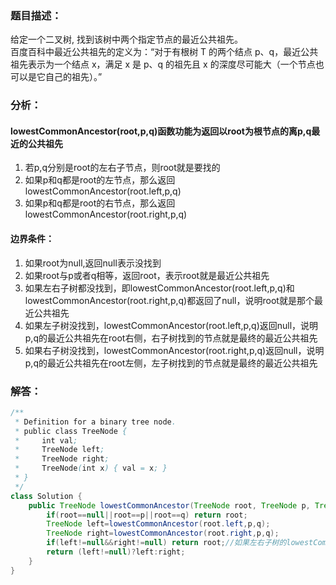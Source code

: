### 题目描述：     
给定一个二叉树, 找到该树中两个指定节点的最近公共祖先。     
百度百科中最近公共祖先的定义为：“对于有根树 T 的两个结点 p、q，最近公共祖先表示为一个结点 x，满足 x 是 p、q 的祖先且 x 的深度尽可能大（一个节点也可以是它自己的祖先）。”


### 分析：     
 #### lowestCommonAncestor(root,p,q)函数功能为返回以root为根节点的离p,q最近的公共祖先    
 1. 若p,q分别是root的左右子节点，则root就是要找的    
 2. 如果p和q都是root的左节点，那么返回lowestCommonAncestor(root.left,p,q)     
 3. 如果p和q都是root的右节点，那么返回lowestCommonAncestor(root.right,p,q)    
 #### 边界条件：   
 1. 如果root为null,返回null表示没找到    
 2. 如果root与p或者q相等，返回root，表示root就是最近公共祖先        
 3. 如果左右子树都没找到，即lowestCommonAncestor(root.left,p,q)和lowestCommonAncestor(root.right,p,q)都返回了null，说明root就是那个最近公共祖先     
 4. 如果左子树没找到，lowestCommonAncestor(root.left,p,q)返回null，说明p,q的最近公共祖先在root右侧，右子树找到的节点就是最终的最近公共祖先      
 5. 如果右子树没找到，lowestCommonAncestor(root.right,p,q)返回null，说明p,q的最近公共祖先在root左侧，左子树找到的节点就是最终的最近公共祖先      
 
 



### 解答：     
```java
/**
 * Definition for a binary tree node.
 * public class TreeNode {
 *     int val;
 *     TreeNode left;
 *     TreeNode right;
 *     TreeNode(int x) { val = x; }
 * }
 */
class Solution {
    public TreeNode lowestCommonAncestor(TreeNode root, TreeNode p, TreeNode q) {
        if(root==null||root==p||root==q) return root;
        TreeNode left=lowestCommonAncestor(root.left,p,q);
        TreeNode right=lowestCommonAncestor(root.right,p,q);
        if(left!=null&&right!=null) return root;//如果左右子树的lowestCommonAncestor值都不为空，则说明p,q分布在root两端，返回root
        return (left!=null)?left:right;
    }
}
```
